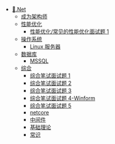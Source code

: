 <!-- docs/_sidebar.md -->

<!-- 侧边栏 -->

- [🚀.Net](/Net/README '.Net')
  - [成为架构师](/Net/成为架构师/README.md '成为架构师')
  - [性能优化](/Net/性能优化/README.md '性能优化')
    - [性能优化/常见的性能优化面试题 1](/Net/性能优化/常见的性能优化面试题1.md '性能优化/常见的性能优化面试题1')
  - [操作系统](/Net/操作系统/README.md '操作系统')
    - [Linux 服务器](/Net/操作系统/Linux服务器.md '操作系统/Linux服务器')
  - [数据库](/Net/数据库/README.md '数据库')
    - [MSSQL](/Net/数据库/MSSQL.md '数据库/MSSQL')
  - [综合](/Net/综合/README.md '综合')
    - [综合笔试面试题 1](/Net/综合/综合笔试面试题1.md '综合/综合笔试面试题1')
    - [综合笔试面试题 2](/Net/综合/综合笔试面试题2.md '综合/综合笔试面试题2')
    - [综合笔试面试题 3](/Net/综合/综合笔试面试题3.md '综合/综合笔试面试题3')
    - [综合笔试面试题 4-Winform](/Net/综合/综合笔试面试题4-Winform.md '综合/综合笔试面试题4-Winform')
    - [综合笔试面试题 5](/Net/综合/综合笔试面试题5.md '综合/综合笔试面试题5')
    - [netcore](/Net/综合/自定义/netcore.md '综合/自定义/netcore')
    - [中间件](/Net/综合/自定义/中间件.md '综合/自定义/中间件')
    - [基础理论](/Net/综合/自定义/基础理论.md '综合/自定义/基础理论')
    - [常识](/Net/综合/自定义/常识.md '综合/自定义/常识')
